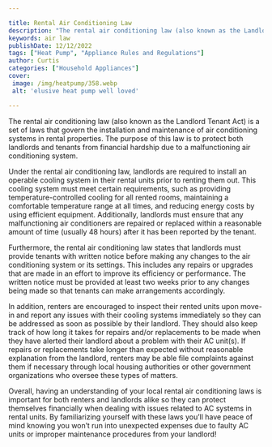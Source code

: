 ```yaml
---

title: Rental Air Conditioning Law
description: "The rental air conditioning law (also known as the Landlord Tenant Act) is a set of laws that govern the installation and maintena...get the full scoop"
keywords: air law
publishDate: 12/12/2022
tags: ["Heat Pump", "Appliance Rules and Regulations"]
author: Curtis
categories: ["Household Appliances"]
cover: 
 image: /img/heatpump/358.webp
 alt: 'elusive heat pump well loved'

---
```


The rental air conditioning law (also known as the Landlord Tenant Act) is a set of laws that govern the installation and maintenance of air conditioning systems in rental properties. The purpose of this law is to protect both landlords and tenants from financial hardship due to a malfunctioning air conditioning system.

Under the rental air conditioning law, landlords are required to install an operable cooling system in their rental units prior to renting them out. This cooling system must meet certain requirements, such as providing temperature-controlled cooling for all rented rooms, maintaining a comfortable temperature range at all times, and reducing energy costs by using efficient equipment. Additionally, landlords must ensure that any malfunctioning air conditioners are repaired or replaced within a reasonable amount of time (usually 48 hours) after it has been reported by the tenant. 

Furthermore, the rental air conditioning law states that landlords must provide tenants with written notice before making any changes to the air conditioning system or its settings. This includes any repairs or upgrades that are made in an effort to improve its efficiency or performance. The written notice must be provided at least two weeks prior to any changes being made so that tenants can make arrangements accordingly. 

In addition, renters are encouraged to inspect their rented units upon move-in and report any issues with their cooling systems immediately so they can be addressed as soon as possible by their landlord. They should also keep track of how long it takes for repairs and/or replacements to be made when they have alerted their landlord about a problem with their AC unit(s). If repairs or replacements take longer than expected without reasonable explanation from the landlord, renters may be able file complaints against them if necessary through local housing authorities or other government organizations who oversee these types of matters. 

Overall, having an understanding of your local rental air conditioning laws is important for both renters and landlords alike so they can protect themselves financially when dealing with issues related to AC systems in rental units. By familiarizing yourself with these laws you’ll have peace of mind knowing you won’t run into unexpected expenses due to faulty AC units or improper maintenance procedures from your landlord!
